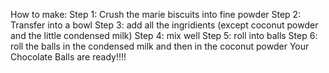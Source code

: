 How to make:
Step 1: Crush the marie biscuits into fine powder
Step 2: Transfer into a bowl
Step 3: add all the ingridients (except coconut powder and the little condensed milk)
Step 4: mix well
Step 5: roll into balls
Step 6: roll the balls in the condensed milk and then in the coconut powder
Your Chocolate Balls are ready!!!!
